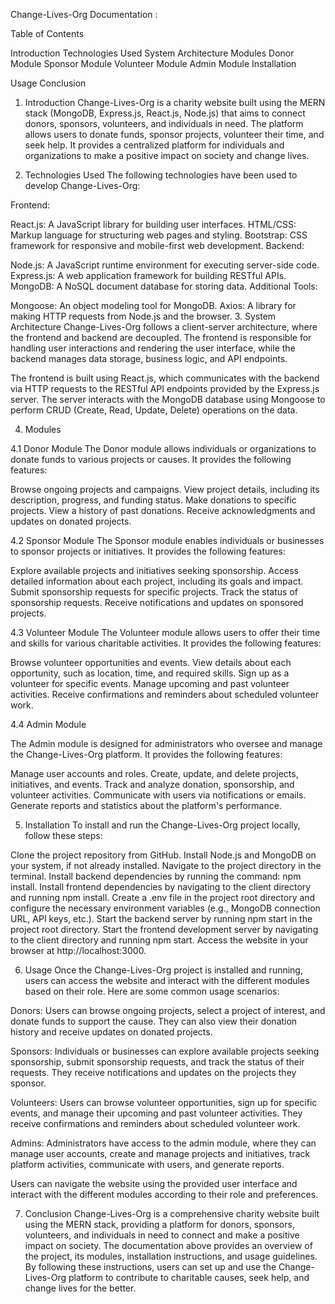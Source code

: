 Change-Lives-Org Documentation :

Table of Contents

Introduction
Technologies Used
System Architecture
Modules
Donor Module
Sponsor Module
Volunteer Module
Admin Module
Installation


Usage
Conclusion
1. Introduction
Change-Lives-Org is a charity website built using the MERN stack (MongoDB, Express.js, React.js, Node.js) that aims to connect donors, sponsors, volunteers, and individuals in need. The platform allows users to donate funds, sponsor projects, volunteer their time, and seek help. It provides a centralized platform for individuals and organizations to make a positive impact on society and change lives.

2. Technologies Used
The following technologies have been used to develop Change-Lives-Org:

Frontend:

React.js: A JavaScript library for building user interfaces.
HTML/CSS: Markup language for structuring web pages and styling.
Bootstrap: CSS framework for responsive and mobile-first web development.
Backend:

Node.js: A JavaScript runtime environment for executing server-side code.
Express.js: A web application framework for building RESTful APIs.
MongoDB: A NoSQL document database for storing data.
Additional Tools:

Mongoose: An object modeling tool for MongoDB.
Axios: A library for making HTTP requests from Node.js and the browser.
3. System Architecture
Change-Lives-Org follows a client-server architecture, where the frontend and backend are decoupled. The frontend is responsible for handling user interactions and rendering the user interface, while the backend manages data storage, business logic, and API endpoints.

The frontend is built using React.js, which communicates with the backend via HTTP requests to the RESTful API endpoints provided by the Express.js server. The server interacts with the MongoDB database using Mongoose to perform CRUD (Create, Read, Update, Delete) operations on the data.

4. Modules

4.1 Donor Module
The Donor module allows individuals or organizations to donate funds to various projects or causes. It provides the following features:

Browse ongoing projects and campaigns.
View project details, including its description, progress, and funding status.
Make donations to specific projects.
View a history of past donations.
Receive acknowledgments and updates on donated projects.


4.2 Sponsor Module
The Sponsor module enables individuals or businesses to sponsor projects or initiatives. It provides the following features:

Explore available projects and initiatives seeking sponsorship.
Access detailed information about each project, including its goals and impact.
Submit sponsorship requests for specific projects.
Track the status of sponsorship requests.
Receive notifications and updates on sponsored projects.


4.3 Volunteer Module
The Volunteer module allows users to offer their time and skills for various charitable activities. It provides the following features:

Browse volunteer opportunities and events.
View details about each opportunity, such as location, time, and required skills.
Sign up as a volunteer for specific events.
Manage upcoming and past volunteer activities.
Receive confirmations and reminders about scheduled volunteer work.


4.4 Admin Module

The Admin module is designed for administrators who oversee and manage the Change-Lives-Org platform. It provides the following features:

Manage user accounts and roles.
Create, update, and delete projects, initiatives, and events.
Track and analyze donation, sponsorship, and volunteer activities.
Communicate with users via notifications or emails.
Generate reports and statistics about the platform's performance.


5. Installation
To install and run the Change-Lives-Org project locally, follow these steps:

Clone the project repository from GitHub.
Install Node.js and MongoDB on your system, if not already installed.
Navigate to the project directory in the terminal.
Install backend dependencies by running the command: npm install.
Install frontend dependencies by navigating to the client directory and running npm install.
Create a .env file in the project root directory and configure the necessary environment variables (e.g., MongoDB connection URL, API keys, etc.).
Start the backend server by running npm start in the project root directory.
Start the frontend development server by navigating to the client directory and running npm start.
Access the website in your browser at http://localhost:3000.

6. Usage
Once the Change-Lives-Org project is installed and running, users can access the website and interact with the different modules based on their role. Here are some common usage scenarios:

Donors: Users can browse ongoing projects, select a project of interest, and donate funds to support the cause. They can also view their donation history and receive updates on donated projects.

Sponsors: Individuals or businesses can explore available projects seeking sponsorship, submit sponsorship requests, and track the status of their requests. They receive notifications and updates on the projects they sponsor.

Volunteers: Users can browse volunteer opportunities, sign up for specific events, and manage their upcoming and past volunteer activities. They receive confirmations and reminders about scheduled volunteer work.

Admins: Administrators have access to the admin module, where they can manage user accounts, create and manage projects and initiatives, track platform activities, communicate with users, and generate reports.

Users can navigate the website using the provided user interface and interact with the different modules according to their role and preferences.

7. Conclusion
Change-Lives-Org is a comprehensive charity website built using the MERN stack, providing a platform for donors, sponsors, volunteers, and individuals in need to connect and make a positive impact on society. The documentation above provides an overview of the project, its modules, installation instructions, and usage guidelines. By following these instructions, users can set up and use the Change-Lives-Org platform to contribute to charitable causes, seek help, and change lives for the better.
